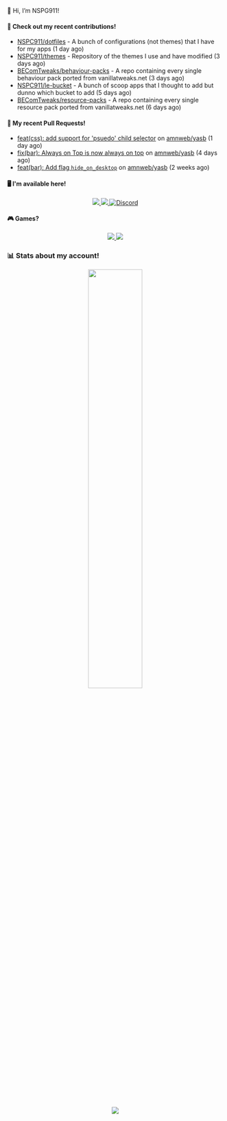 👋 Hi, I’m NSPG911!

#### 👷 Check out my recent contributions!

- [NSPC911/dotfiles](https://github.com/NSPC911/dotfiles) - A bunch of configurations (not themes) that I have for my apps (1 day ago)
- [NSPC911/themes](https://github.com/NSPC911/themes) - Repository of the themes I use and have modified (3 days ago)
- [BEComTweaks/behaviour-packs](https://github.com/BEComTweaks/behaviour-packs) - A repo containing every single behaviour pack ported from vanillatweaks.net (3 days ago)
- [NSPC911/le-bucket](https://github.com/NSPC911/le-bucket) - A bunch of scoop apps that I thought to add but dunno which bucket to add (5 days ago)
- [BEComTweaks/resource-packs](https://github.com/BEComTweaks/resource-packs) - A repo containing every single resource pack ported from vanillatweaks.net (6 days ago)

#### 🔨 My recent Pull Requests!

- [feat(css): add support for &#39;psuedo&#39; child selector](https://github.com/amnweb/yasb/pull/264) on [amnweb/yasb](https://github.com/amnweb/yasb) (1 day ago)
- [fix(bar): Always on Top is now always on top](https://github.com/amnweb/yasb/pull/259) on [amnweb/yasb](https://github.com/amnweb/yasb) (4 days ago)
- [feat(bar): Add flag `hide_on_desktop`](https://github.com/amnweb/yasb/pull/232) on [amnweb/yasb](https://github.com/amnweb/yasb) (2 weeks ago)

#### 🖥 I'm available here!

<div align="center">
  <a href="https://youtube.com/@nspg911" alt="YouTube" title="YouTube">
    <img src="https://img.shields.io/badge/YouTube-red?style=for-the-badge&logo=youtube&logoColor=black">
  </a>
  <a href="https://reddit.com/u/NotSoProGamerR" alt="Reddit" title="Reddit">
    <img src="https://img.shields.io/badge/Reddit-red?style=for-the-badge&logo=reddit&logoColor=black">
  </a>
  <a href="https://becomtweaks.github.io/discord" alt="Discord" title="Modbay">
    <img alt="Discord" src="https://img.shields.io/badge/Discord-3400ff?style=for-the-badge&logo=discord&logoColor=black">
  </a>
</div>

#### 🎮 Games?

<div align="center">
  <a href="https://www.hoyolab.com/accountCenter/postList?id=359897412" alt="Hoyolab" title="Hoyolab">
     <img src="https://img.shields.io/badge/Hoyolab-purple?style=for-the-badge">
  </a>
  <a href="https://link.brawlstars.com/invite/friend/en/?tag=CLQ8URPQ&token=xfxgxmse" alt="Brawl Stars" title="Brawl Starrs">
     <img src="https://img.shields.io/badge/Brawl_Stars-yellow?style=for-the-badge">
  </a>
</div>

### 📊 Stats about my account!
<p align="center">
  <img height="50%" width="auto" src="https://github-readme-stats.vercel.app/api?username=NSPC911&show_icons=true&count_private=true&theme=neon&hide_border=true&hide=contribs&bg_color=00000000">
  <br>
  <img src="https://github-readme-streak-stats.herokuapp.com?user=NSPC911&theme=neon&hide_border=true&background=00000000">
</p>
